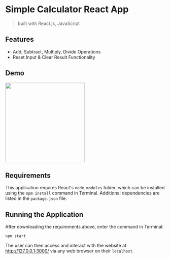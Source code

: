 # Simple Calculator React App
> built with React.js, JavaScript

## Features
* Add, Subtract, Multiply, Divide Operations
* Reset Input & Clear Result Functionality

## Demo
<img src="https://github.com/jschhie/calculator-react-app/blob/main/public/calc%20demo.png" height="250px"> 

## Requirements
This application requires React's `node_modules` folder, which can be installed using the `npm install` command in Terminal. Additional dependencies are listed in the `package.json` file.

## Running the Application
After downloading the requirements above, enter the command in Terminal:

`npm start`

The user can then access and interact with the website at http://127.0.0.1:3000/ via any web browser on their `localhost`.
